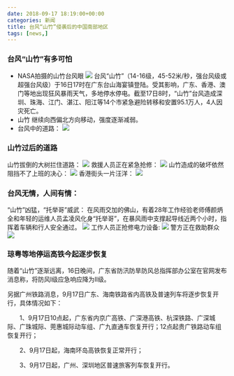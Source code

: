 ```yaml
---
date: 2018-09-17 18:19:00+00:00
categories: 新闻
title: 台风“山竹”侵袭后的中国南部地区
tags: [news,]
---
```

### 台风“山竹”有多可怕
* NASA拍摄的山竹台风眼
![](/uploads/news/20180917/shanzhu.jpg)
台风“山竹”（14-16级，45-52米/秒，强台风级或超强台风级）于16日17时在广东台山海宴镇登陆。受其影响，广东、香港、澳门等地出现狂风暴雨天气，多地停水停电。截至17日8时，“山竹”台风造成深圳、珠海、江门、湛江、阳江等14个市紧急避险转移和安置95.1万人，4人因灾死亡。
* 山竹 继续向西偏北方向移动，强度逐渐减弱。
* 台风中的道路：
![](/uploads/news/20180917/shanzhu3.gif)

### 山竹过后的道路
 山竹拔倒的大树拦住道路：
![](/uploads/news/20180917/lumian2.png)
 救援人员正在紧急抢修：
![](/uploads/news/20180917/lumian.jpg)
山竹造成的破坏依然阻挡不了上班的决心：
![](/uploads/news/20180917/shanzhu4.jpg)
香港街头一片汪洋：
![](/uploads/news/20180917/xianggang.png)

### 台风无情，人间有情：
“山竹”凶猛，“托举哥”威武：
在风雨交加的佛山，有着28年工作经验老师傅颜炳全和年轻的运维人员孟凌风化身“托举哥”，在暴风雨中支撑起导线近两个小时，指挥着车辆和行人安全通过。
![](/uploads/news/20180917/tuojuge.jpg)
工作人员正抢修电力设备:
![](/uploads/news/20180917/qiangxiu.png)
警方正在救助群众
![](/uploads/news/20180917/qiangxiu2.png)

### 琼粤等地停运高铁今起逐步恢复
随着“山竹”逐渐远离，16日晚间，广东省防汛防旱防风总指挥部办公室在官网发布消息称，将防风Ⅰ级应急响应降为Ⅱ级。

另据广州铁路消息，9月17日广东、海南铁路省内高铁及普速列车将逐步恢复开行，具体情况如下：

　　1、9月17日10点起，广东省内京广高铁、广深港高铁、杭深铁路、广深城际、广珠城际、莞惠城际动车组、广九直通车恢复开行；12点起贵广铁路动车组恢复开行；

　　2、9月17日起，海南环岛高铁恢复正常开行；

　　3、9月17日起，广州、深圳地区普速旅客列车恢复开行。







